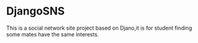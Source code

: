 DjangoSNS
=========

This is a social network site project based on Djano,it is for student finding some mates have the same interests.
